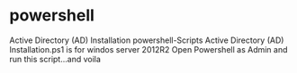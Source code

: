 # powershell
Active Directory (AD) Installation powershell-Scripts
Active Directory (AD) Installation.ps1 is for windos server 2012R2
Open Powershell as Admin and run this script...and voila
